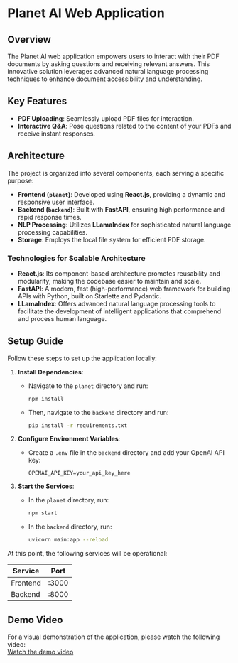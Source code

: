 # Planet AI Web Application

## Overview

The Planet AI web application empowers users to interact with their PDF documents by asking questions and receiving relevant answers. This innovative solution leverages advanced natural language processing techniques to enhance document accessibility and understanding.

## Key Features

- **PDF Uploading**: Seamlessly upload PDF files for interaction.
- **Interactive Q&A**: Pose questions related to the content of your PDFs and receive instant responses.

## Architecture

The project is organized into several components, each serving a specific purpose:

- **Frontend (`planet`)**: Developed using **React.js**, providing a dynamic and responsive user interface.
- **Backend (`backend`)**: Built with **FastAPI**, ensuring high performance and rapid response times.
- **NLP Processing**: Utilizes **LLamaIndex** for sophisticated natural language processing capabilities.
- **Storage**: Employs the local file system for efficient PDF storage.

### Technologies for Scalable Architecture

- **React.js**: Its component-based architecture promotes reusability and modularity, making the codebase easier to maintain and scale.
- **FastAPI**: A modern, fast (high-performance) web framework for building APIs with Python, built on Starlette and Pydantic.
- **LLamaIndex**: Offers advanced natural language processing tools to facilitate the development of intelligent applications that comprehend and process human language.

## Setup Guide

Follow these steps to set up the application locally:

1. **Install Dependencies**:

   - Navigate to the `planet` directory and run:
     ```bash
     npm install
     ```
   - Then, navigate to the `backend` directory and run:
     ```bash
     pip install -r requirements.txt
     ```

2. **Configure Environment Variables**:

   - Create a `.env` file in the `backend` directory and add your OpenAI API key:
     ```
     OPENAI_API_KEY=your_api_key_here
     ```

3. **Start the Services**:
   - In the `planet` directory, run:
     ```bash
     npm start
     ```
   - In the `backend` directory, run:
     ```bash
     uvicorn main:app --reload
     ```

At this point, the following services will be operational:

| Service  | Port  |
| -------- | ----- |
| Frontend | :3000 |
| Backend  | :8000 |

## Demo Video

For a visual demonstration of the application, please watch the following video:  
[Watch the demo video](https://drive.google.com/file/d/1AXV1_8Bwvm18hIjAwnK8ljZYt9lfqADi/view?usp=drive_link)
